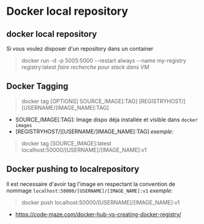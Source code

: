 # Docker local repository

## docker local repository
Si vous voulez disposer d'un repository dans un container

> docker run -d -p 5005:5000 --restart always --name my-registry registry:latest
_faire recherche pour stack dans VM_

## Docker Tagging
> docker tag [OPTIONS] SOURCE_IMAGE[:TAG] [REGISTRYHOST/][USERNAME/]IMAGE_NAME[:TAG]

- SOURCE_IMAGE[:TAG]: Image dispo déja installée et visible dans `docker images`
- [REGISTRYHOST/][USERNAME/]IMAGE_NAME[:TAG]
_exemple:_
>docker tag [SOURCE_IMAGE]:latest localhost:50000/[USERNAME]/[IMAGE_NAME]:v1


## Docker pushing to localrepository
Il est necessaire d'avoir tag l'image en respectant la convention de nommage `localhost:50000/[USERNAME]/[IMAGE_NAME]:v1`
_exemple:_
>docker push  localhost:50000/[USERNAME]/[IMAGE_NAME]:v1





- https://code-maze.com/docker-hub-vs-creating-docker-registry/